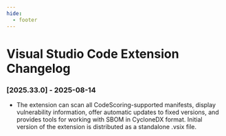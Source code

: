 ```yaml
---
hide:
  - footer
---
```


# Visual Studio Code Extension Changelog

### [2025.33.0] - 2025-08-14

- The extension can scan all CodeScoring-supported manifests, display vulnerability information, offer automatic updates to fixed versions, and provides tools for working with SBOM in CycloneDX format. Initial version of the extension is distributed as a standalone .vsix file.
